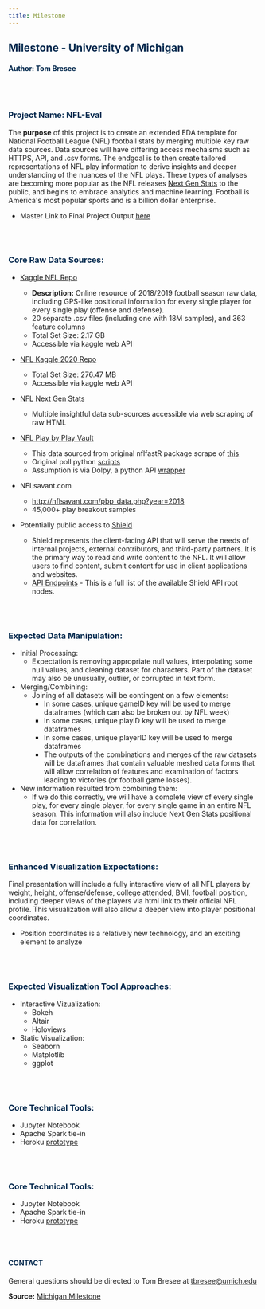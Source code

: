 ```yaml
---
title: Milestone
---
```




## <font color='#00274C'>Milestone - University of Michigan</font>
#### <font color='#00274C'> Author:  Tom Bresee </font>

<br>
<br>


### <font color='#00274C'>Project Name: NFL-Eval</font>

The **purpose** of this project is to create an extended EDA template for National Football League (NFL) football stats by merging multiple key raw data sources.  Data sources will have differing access mechaisms such as HTTPS, API, and .csv forms.  The endgoal is to then create tailored representations of NFL play information to derive insights and deeper understanding of the nuances of the NFL plays.  These types of analyses are becoming more popular as the NFL releases [Next Gen Stats](https://nextgenstats.nfl.com/) to the public, and begins to embrace analytics and machine learning. Football is America's most popular sports and is a billion dollar enterprise.  

- Master Link to Final Project Output [here](https://www.kaggle.com/tombresee/nfl-eval)
<br>
<br>



### <font color='#00274C'>Core Raw Data Sources:</font>
 - [Kaggle NFL Repo](https://www.kaggle.com/c/nfl-big-data-bowl-2021/data)
   - **Description:** Online resource of 2018/2019 football season raw data, including GPS-like positional information for every single player for every single play (offense and defense). 
   - 20 separate .csv files (including one with 18M samples), and 363 feature columns
   - Total Set Size:  2.17 GB
   - Accessible via kaggle web API

 - [NFL Kaggle 2020 Repo](https://www.kaggle.com/c/nfl-big-data-bowl-2020/data)
   - Total Set Size:  276.47 MB
   - Accessible via kaggle web API 

 - [NFL Next Gen Stats](https://nextgenstats.nfl.com/)
   - Multiple insightful data sub-sources accessible via web scraping of raw HTML

 - [NFL Play by Play Vault](https://www.dolthub.com/repositories/Liquidata/nfl-play-by-play)
   - This data sourced from original nflfastR package scrape of [this](https://github.com/guga31bb/nflfastR-data)
   - Original poll python [scripts](https://github.com/dolthub/dolthub-etl-jobs/tree/master/adhoc/nfl-play-by-play)
   - Assumption is via Dolpy, a python API [wrapper](https://www.dolthub.com/docs/tutorials/installation/#doltpy)

 - NFLsavant.com
   - http://nflsavant.com/pbp_data.php?year=2018
   - 45,000+ play breakout samples 

 - Potentially public access to [Shield](https://api.nfl.com/docs/getting-started/index.html)
   - Shield represents the client-facing API that will serve the needs of internal projects, external contributors, and third-party partners. It is the primary way to read and write content to the NFL. It will allow users to find content, submit content for use in client applications and websites.
   - [API Endpoints](https://api.nfl.com/docs/global/endpoints/index.html) - This is a full list of the available Shield API root nodes.


<br>
<br>


### <font color='#00274C'>Expected Data Manipulation:</font>
 - Initial Processing:
   - Expectation is removing appropriate null values, interpolating some null values, and cleaning dataset for characters.  Part of the dataset may also be unusually, outlier, or corrupted in text form.
 - Merging/Combining:
   - Joining of all datasets will be contingent on a few elements:
     - In some cases, unique gameID key will be used to merge dataframes (which can also be broken out by NFL week)
     - In some cases, unique playID key will be used to merge dataframes
     - In some cases, unique playerID key will be used to merge dataframes
     - The outputs of the combinations and merges of the raw datasets will be dataframes that contain valuable meshed data forms that will allow correlation of features and examination of factors leading to victories (or football game losses).
 - New information resulted from combining them:
   - If we do this correctly, we will have a complete view of every single play, for every single player, for every single game in an entire NFL season.  This information will also include Next Gen Stats positional data for correlation.



<br>
<br>



### <font color='#00274C'>Enhanced Visualization Expectations:</font>
 Final presentation will include a fully interactive view of all NFL players by weight, height, offense/defense, college attended, BMI, football position, including deeper views of the players via html link to their official NFL profile. This visualization will also allow a deeper view into player positional coordinates. 
   - Position coordinates is a relatively new technology, and an exciting element to analyze


<br>
<br>



### <font color='#00274C'>Expected Visualization Tool Approaches:</font>
- Interactive Vizualization: 
   - Bokeh
   - Altair
   - Holoviews
- Static Visualization:
   - Seaborn
   - Matplotlib
   - ggplot 


<br>
<br>



### <font color='#00274C'>Core Technical Tools:</font>
 - Jupyter Notebook
 - Apache Spark tie-in
 - Heroku [prototype](https://immense-eyrie-75566.herokuapp.com/)
 

<br>
<br>


### <font color='#00274C'>Core Technical Tools:</font>
 - Jupyter Notebook
 - Apache Spark tie-in
 - Heroku [prototype](https://immense-eyrie-75566.herokuapp.com/)
 


<br>
<br>


#### <font color='#00274C'>CONTACT</font>
General questions should be directed to Tom Bresee at <tbresee@umich.edu>



**Source:** [Michigan Milestone](https://tombresee.github.io/NFL/Milestone/)

